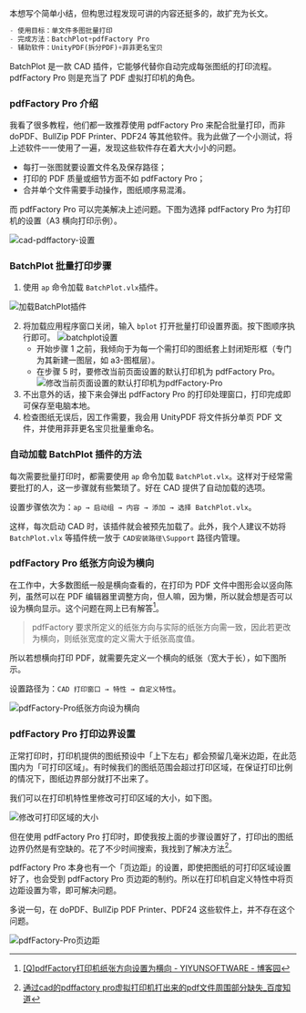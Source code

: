 本想写个简单小结，但构思过程发现可讲的内容还挺多的，故扩充为长文。

```python
- 使用目标：单文件多图批量打印
- 完成方法：BatchPlot+pdfFactory Pro 
- 辅助软件：UnityPDF(拆分PDF)+菲菲更名宝贝
```

BatchPlot 是一款 CAD 插件，它能够代替你自动完成每张图纸的打印流程。pdfFactory Pro 则是充当了 PDF 虚拟打印机的角色。

### pdfFactory Pro 介绍

我看了很多教程，他们都一致推荐使用 pdfFactory Pro 来配合批量打印，而非 doPDF、BullZip PDF Printer、PDF24 等其他软件。我为此做了一个小测试，将上述软件一一使用了一遍，发现这些软件存在着大大小小的问题。

- 每打一张图就要设置文件名及保存路径；
- 打印的 PDF 质量或细节方面不如 pdfFactory Pro；
- 合并单个文件需要手动操作，图纸顺序易混淆。

而 pdfFactory Pro 可以完美解决上述问题。下图为选择 pdfFactory Pro 为打印机的设置（A3 横向打印示例）。

![cad-pdffactory-设置](https://cdn.jsdelivr.net/gh/joeyliu6/Blogger@master/static_files/iljw/img/large/cad-pdffactory-设置.png)

### BatchPlot  批量打印步骤

1. 使用 `ap` 命令加载 `BatchPlot.vlx`插件。

![加载BatchPlot插件](https://cdn.jsdelivr.net/gh/joeyliu6/Blogger@master/static_files/iljw/img/large/加载BatchPlot插件.png)

2. 将加载应用程序窗口关闭，输入 `bplot` 打开批量打印设置界面。按下图顺序执行即可。
    ![batchplot设置](https://cdn.jsdelivr.net/gh/joeyliu6/Blogger@master/static_files/iljw/img/large/batchplot设置.png)
    - 开始步骤 1 之前，我倾向于为每一个需打印的图纸套上封闭矩形框（专门为其新建一图层，如 a3-图框层）。
    - 在步骤 5 时，要修改当前页面设置的默认打印机为 pdfFactory Pro。
    ![修改当前页面设置的默认打印机为pdfFactory-Pro](https://cdn.jsdelivr.net/gh/joeyliu6/Blogger@master/static_files/iljw/img/large/修改当前页面设置的默认打印机为pdfFactory-Pro.png)
3. 不出意外的话，接下来会弹出 pdfFactory Pro 的打印处理窗口，打印完成即可保存至电脑本地。
4. 检查图纸无误后，因工作需要，我会用 UnityPDF 将文件拆分单页 PDF 文件，并使用菲菲更名宝贝批量重命名。

### 自动加载 BatchPlot 插件的方法

每次需要批量打印时，都需要使用 `ap` 命令加载 `BatchPlot.vlx`。这样对于经常需要批打的人，这一步骤就有些繁琐了。好在 CAD 提供了自动加载的选项。

设置步骤依次为：`ap → 启动组 → 内容 → 添加 → 选择 BatchPlot.vlx`。

这样，每次启动 CAD 时，该插件就会被预先加载了。此外，我个人建议不妨将 `BatchPlot.vlx` 等插件统一放于 `CAD安装路径\Support` 路径内管理。

### pdfFactory Pro 纸张方向设为横向

在工作中，大多数图纸一般是横向查看的，在打印为 PDF 文件中图形会以竖向陈列，虽然可以在 PDF 编辑器里调整方向，但人嘛，因为懒，所以就会想是否可以设为横向显示。这个问题在网上已有解答[^1]。

> pdfFactory 要求所定义的纸张方向与实际的纸张方向需一致，因此若更改为横向，则纸张宽度的定义需大于纸张高度值。

所以若想横向打印 PDF，就需要先定义一个横向的纸张（宽大于长），如下图所示。

设置路径为：`CAD 打印窗口 → 特性 → 自定义特性`。

![pdfFactory-Pro纸张方向设为横向](https://cdn.jsdelivr.net/gh/joeyliu6/Blogger@master/static_files/iljw/img/large/pdfFactory-Pro纸张方向设为横向.png)

### pdfFactory Pro 打印边界设置

正常打印时，打印机提供的图纸预设中「上下左右」都会预留几毫米边距，在此范围内为「可打印区域」。有时候我们的图纸范围会超过打印区域，在保证打印比例的情况下，图纸边界部分就打不出来了。

我们可以在打印机特性里修改可打印区域的大小，如下图。

![修改可打印区域的大小](https://cdn.jsdelivr.net/gh/joeyliu6/Blogger@master/static_files/iljw/img/large/修改可打印区域的大小.png)

但在使用 pdfFactory Pro 打印时，即使我按上面的步骤设置好了，打印出的图纸边界仍然是有空缺的。花了不少时间搜索，我找到了解决方法[^2]。

pdfFactory Pro 本身也有一个「页边距」的设置，即使把图纸的可打印区域设置好了，也会受到 pdfFactory Pro 页边距的制约。所以在打印机自定义特性中将页边距设置为零，即可解决问题。

多说一句，在 doPDF、BullZip PDF Printer、PDF24 这些软件上，并不存在这个问题。

![pdfFactory-Pro页边距](https://cdn.jsdelivr.net/gh/joeyliu6/Blogger@master/static_files/iljw/img/large/pdfFactory-Pro页边距.png)

[^1]:[[Q]pdfFactory打印机纸张方向设置为横向 - YIYUNSOFTWARE - 博客园](https://www.cnblogs.com/yiyun/p/5256072.html)
[^2]:[通过cad的pdffactory pro虚拟打印机打出来的pdf文件周围部分缺失_百度知道](https://zhidao.baidu.com/question/1694374051379970508.html)

<!--stackedit_data:
eyJoaXN0b3J5IjpbNTE4MDU0NTg5XX0=
-->